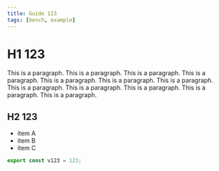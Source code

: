 ```yaml
---
title: Guide 123
tags: [bench, example]
---
```


# H1 123

This is a paragraph. This is a paragraph. This is a paragraph. This is a paragraph. This is a paragraph. This is a paragraph. This is a paragraph. This is a paragraph. This is a paragraph. This is a paragraph. This is a paragraph. This is a paragraph. 

## H2 123

- item A
- item B
- item C

```ts
export const v123 = 123;
```